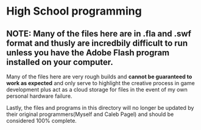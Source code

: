 # High School programming

## NOTE: Many of the files here are in .fla and .swf format and thusly are incredbily difficult to run unless you have the Adobe Flash program installed on your computer.

Many of the files here are very rough builds and **cannot be guaranteed to work as expected** and only serve to highlight the creative process in game development plus act as a cloud storage for files in the event of my own personal hardware failure.

Lastly, the files and programs in this directory will no longer be updated by their original programmers(Myself and Caleb Pagel) and should be considered 100% complete. 

